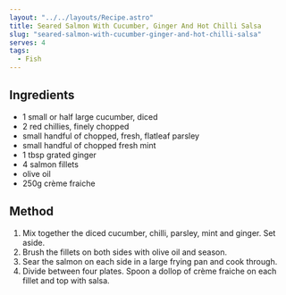 ```yaml
---
layout: "../../layouts/Recipe.astro"
title: Seared Salmon With Cucumber, Ginger And Hot Chilli Salsa
slug: "seared-salmon-with-cucumber-ginger-and-hot-chilli-salsa"
serves: 4
tags:
  - Fish
---
```


## Ingredients

- 1 small or half large cucumber, diced
- 2 red chillies, finely chopped
- small handful of chopped, fresh, flatleaf parsley
- small handful of chopped fresh mint
- 1 tbsp grated ginger
- 4 salmon fillets
- olive oil
- 250g crème fraiche

## Method

1. Mix together the diced cucumber, chilli, parsley, mint and ginger. Set aside.
1. Brush the fillets on both sides with olive oil and season. 
1. Sear the salmon on each side in a large frying pan and cook through.
1. Divide between four plates. Spoon a dollop of crème fraiche on each fillet and top with salsa.